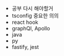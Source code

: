 


<br/>

* 공부 다시 해야할거
* tsconfig 중요한 의의
* react hook
* graphQl, Apollo
* java
* py
* fastify, jest
  <br/>
